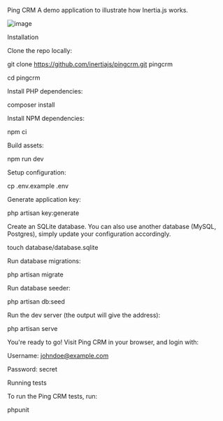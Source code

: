 Ping CRM
A demo application to illustrate how Inertia.js works.

![image](https://github.com/megatex123/Project007/assets/147833559/730e18c6-c26f-4b3f-b497-87508ed0d7a0)

Installation

Clone the repo locally:

git clone https://github.com/inertiajs/pingcrm.git pingcrm

cd pingcrm

Install PHP dependencies:

composer install

Install NPM dependencies:

npm ci

Build assets:

npm run dev

Setup configuration:

cp .env.example .env

Generate application key:

php artisan key:generate

Create an SQLite database. You can also use another database (MySQL, Postgres), simply update your configuration accordingly.

touch database/database.sqlite

Run database migrations:

php artisan migrate

Run database seeder:

php artisan db:seed

Run the dev server (the output will give the address):

php artisan serve

You're ready to go! Visit Ping CRM in your browser, and login with:

Username: johndoe@example.com

Password: secret

Running tests

To run the Ping CRM tests, run:

phpunit
